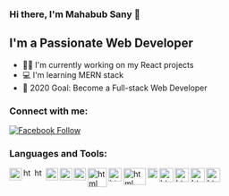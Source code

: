 ### Hi there, I'm Mahabub Sany 👋

## I'm a Passionate Web Developer 

- 👩‍💻 I'm currently working on my React projects 
- 💻 I'm learning MERN stack
- 🚧 2020 Goal: Become a Full-stack Web Developer

### Connect with me:

[![Facebook Follow](https://img.shields.io/badge/%20-Follow-black?color=14171A&labelColor=1976d2&logo=facebook&logoColor=ffffff)](https://www.facebook.com/mahabub.sunny.904) 

### Languages and Tools:
<img align="left" alt="html" width="22px" title="Visual Studio Code" src= "https://raw.githubusercontent.com/prosany/prosany/main/images/visual-studio-code.svg"/>
<img align="left" alt="html" width="17px" title="HTML5" src= "https://raw.githubusercontent.com/prosany/prosany/main/images/html5.svg"/>
<img align="left" alt="html" width="17px" title="CSS3" src= "https://raw.githubusercontent.com/prosany/prosany/main/images/css-3.svg"/>
<img align="left" alt="html" width="22px" title="JavaScript" src= "https://raw.githubusercontent.com/prosany/prosany/main/images/javascript.svg"/>
<img align="left" alt="html" width="22px" title="TypeScript" src= "https://raw.githubusercontent.com/prosany/prosany/main/images/typescript.svg"/>
<img align="left" alt="html" width="22px" title="ReactJS" src= "https://raw.githubusercontent.com/prosany/prosany/main/images/react-2.svg"/>
<img align="left" alt="html" width="34px" title="NodeJS" src= "https://raw.githubusercontent.com/prosany/prosany/main/images/nodejs.svg"/>
<img align="left" alt="html" width="24px" title="MongoDB" src= "https://raw.githubusercontent.com/prosany/prosany/main/images/mongodb.svg"/>
<img align="left" alt="html" width="40px" title="ExpressJS" src="https://raw.githubusercontent.com/prosany/prosany/main/images/express.svg" style="max-width:100%;" height="30px">
<img align="left" alt="html" width="18px" title="Firebase" src= "https://raw.githubusercontent.com/prosany/prosany/main/images/firebase.svg"/>
<img align="left" alt="html" width="25px" title="Netlify" src= "https://raw.githubusercontent.com/prosany/prosany/main/images/netlify.svg"/>
<img align="left" alt="html" width="25px" title="Git" src= "https://raw.githubusercontent.com/prosany/prosany/main/images/git.svg"/>
<img align="left" alt="html" width="25px" title="Github" src= "https://raw.githubusercontent.com/prosany/prosany/main/images/github.svg"/>
<img align="left" alt="html" width="25px" title="jQuery" src= "https://raw.githubusercontent.com/prosany/prosany/main/images/jquery.svg"/>


